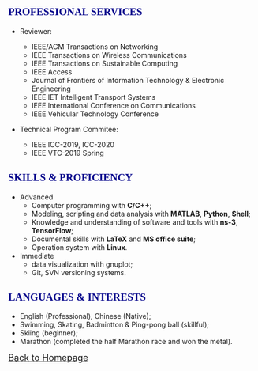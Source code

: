 ## <span id="j10"><font color='darkblue' face="Georgia">PROFESSIONAL SERVICES</font></span>
* Reviewer: 
  * IEEE/ACM Transactions on Networking
  * IEEE Transactions on Wireless Communications
  * IEEE Transactions on Sustainable Computing
  * IEEE Access
  * Journal of Frontiers of Information Technology & Electronic Engineering
  * IEEE IET Intelligent Transport Systems
  * IEEE International Conference on Communications
  * IEEE Vehicular Technology Conference

* Technical Program Commitee: 
  * IEEE ICC-2019, ICC-2020
  * IEEE VTC-2019 Spring
  
## <span id="j11"><font color='darkblue' face="Georgia">SKILLS & PROFICIENCY</font></span>
* Advanced
  * Computer programming with **C/C++**;
  * Modeling, scripting and data analysis with **MATLAB**, **Python**, **Shell**;
  * Knowledge and understanding of software and tools with **ns-3**, **TensorFlow**;
  * Documental skills with **LaTeX** and **MS office suite**;
  * Operation system with **Linux**.
* Immediate
  * data visualization with gnuplot;
  * Git, SVN versioning systems.
  
## <span id="j12"><font color='darkblue' face="Georgia">LANGUAGES & INTERESTS</font></span>
* English (Professional), Chinese (Native);
* Swimming, Skating, Badmintton & Ping-pong ball (skillful); 
* Skiing (beginner);
* Marathon (completed the half Marathon race and won the metal). 

[<u><font size='4'>Back to Homepage</font></u>](https://yuchen-sh.github.io)
